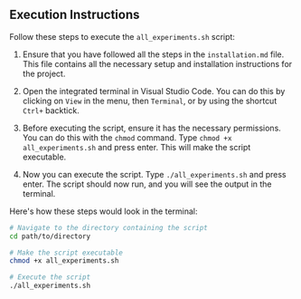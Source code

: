## Execution Instructions

Follow these steps to execute the `all_experiments.sh` script:

1. Ensure that you have followed all the steps in the `installation.md` file. This file contains all the necessary setup and installation instructions for the project.

2. Open the integrated terminal in Visual Studio Code. You can do this by clicking on `View` in the menu, then `Terminal`, or by using the shortcut `Ctrl+` backtick.

3. Before executing the script, ensure it has the necessary permissions. You can do this with the `chmod` command. Type `chmod +x all_experiments.sh` and press enter. This will make the script executable.

3. Now you can execute the script. Type `./all_experiments.sh` and press enter. The script should now run, and you will see the output in the terminal.

Here's how these steps would look in the terminal:

```bash
# Navigate to the directory containing the script
cd path/to/directory

# Make the script executable
chmod +x all_experiments.sh

# Execute the script
./all_experiments.sh